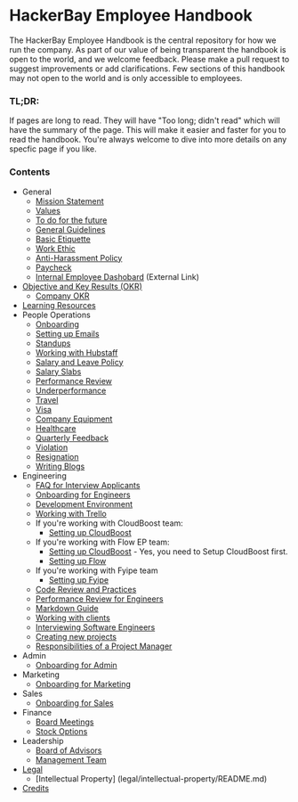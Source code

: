 # HackerBay Employee Handbook


The HackerBay Employee Handbook is the central repository for how we run the company. As part of our value of being transparent the handbook is open to the world, and we welcome feedback. Please make a pull request to suggest improvements or add clarifications. Few sections of this handbook may not open to the world and is only accessible to employees.


### TL;DR: 
If pages are long to read. They will have "Too long; didn't read" which will have the summary of the page. 
This will make it easier and faster for you to read the handbook. 
You're always welcome to dive into more details on any specfic page if you like.


### Contents

* General
  * [Mission Statement](/general/vision-mission/README.md)
  * [Values](/general/values/README.md)
  * [To do for the future](/general/to-do/README.md)
  * [General Guidelines](/general/guidelines/README.md)
  * [Basic Etiquette](/general/basic-etiquette/README.md)
  * [Work Ethic](/general/work-ethic/README.md)
  * [Anti-Harassment Policy](/general/anti-harassment/README.md)
  * [Paycheck](/general/paycheck/README.md)
  * [Internal Employee Dashobard](https://employee.hackerbay.io) (External Link)
* [Objective and Key Results (OKR)](/OKR/README.md)
  * [Company OKR](/OKR/company/README.md)
* [Learning Resources](/learn/README.md)
* People Operations
  * [Onboarding](/people-operations/onboarding/README.md)
  * [Setting up Emails](/people-operations/onboarding/email/README.md)
  * [Standups](/people-operations/standups/README.md)
  * [Working with Hubstaff](/people-operations/hubstaff/README.md)
  * [Salary and Leave Policy](/people-operations/salary-and-leave/README.md)
  * [Salary Slabs](/people-operations/salary/README.md)
  * [Performance Review](/people-operations/performance-review/README.md)
  * [Underperformance](/people-operations/underperformance/README.md)
  * [Travel](/people-operations/travel/README.md)
  * [Visa](/people-operations/visa/README.md)
  * [Company Equipment](/people-operations/company-equipment/README.md)
  * [Healthcare](/people-operations/healthcare/README.md)
  * [Quarterly Feedback](/people-operations/feedback/README.md)
  * [Violation](/people-operations/violation/README.md)
  * [Resignation](/people-operations/resignation/README.md)
  * [Writing Blogs](/people-operations/blogs/README.md)
* Engineering
  * [FAQ for Interview Applicants](/engineering/applicants/faq/README.md)
  * [Onboarding for Engineers](/engineering/onboarding/README.md)
  * [Development Environment](/engineering/environment/README.md)
  * [Working with Trello](/engineering/trello/README.md)
  * If you're working with CloudBoost team: 
    * [Setting up CloudBoost](/engineering/cloudboost/setup/README.md)
  * If you're working with Flow EP team: 
    * [Setting up CloudBoost](/engineering/cloudboost/setup/README.md) - Yes, you need to Setup CloudBoost first. 
    * [Setting up Flow](/engineering/flow/setup/README.md)
  * If you're working with Fyipe team 
    * [Setting up Fyipe](/engineering/fyipe/setup/README.md)
  * [Code Review and Practices](/engineering/code-review/README.md)
  * [Performance Review for Engineers](/engineering/performance-review/README.md)
  * [Markdown Guide](https://guides.github.com/features/mastering-markdown/)
  * [Working with clients](/engineering/consulting/clients/README.md)
  * [Interviewing Software Engineers](/engineering/interviewing/README.md)
  * [Creating new projects](/engineering/new-project/README.md)
  * [Responsibilities of a Project Manager](/engineering/project-manager/responsibilities/README.md)
* Admin
  * [Onboarding for Admin](/admin/onboarding/README.md)
* Marketing
  * [Onboarding for Marketing](/marketing/onboarding/README.md)
* Sales
  * [Onboarding for Sales](/sales/onboarding/README.md)
* Finance
  * [Board Meetings](/finance/board-meetings/README.md)
  * [Stock Options](/finance/stock-options/README.md)
* Leadership
  * [Board of Advisors](https://hackerbaycompany.slack.com/files/U033XTX4D/F5AGZ5W7J/Board_of_Advisors)
  * [Management Team](/leadership/management/README.md)
* [Legal](/legal/README.md)
  * [Intellectual Property] (legal/intellectual-property/README.md)
* [Credits](/credits/README.md)
